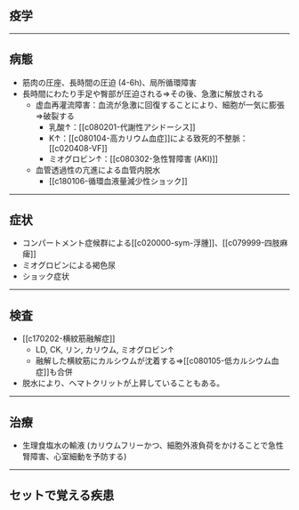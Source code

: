## 疫学
---
## 病態
- 筋肉の圧座、長時間の圧迫 (4-6h)、局所循環障害
- 長時間にわたり手足や臀部が圧迫される⇒その後、急激に解放される
	- 虚血再灌流障害：血流が急激に回復することにより、細胞が一気に膨張⇒破裂する
		- 乳酸↑：[[c080201-代謝性アシドーシス]]
		- K↑：[[c080104-高カリウム血症]]による致死的不整脈：[[c020408-VF]]
		- ミオグロビン↑：[[c080302-急性腎障害 (AKI)]]
	- 血管透過性の亢進による血管内脱水
		- [[c180106-循環血液量減少性ショック]]
---
## 症状
- コンパートメント症候群による[[c020000-sym-浮腫]]、[[c079999-四肢麻痺]]
- ミオグロビンによる褐色尿
- ショック症状
---
## 検査
- [[c170202-横紋筋融解症]]
	- LD, CK, リン, カリウム, ミオグロビン↑
	- 融解した横紋筋にカルシウムが沈着する⇒[[c080105-低カルシウム血症]]も合併
- 脱水により、ヘマトクリットが上昇していることもある。
---
## 治療
- 生理食塩水の輸液 (カリウムフリーかつ、細胞外液負荷をかけることで急性腎障害、心室細動を予防する)
---
## セットで覚える疾患
